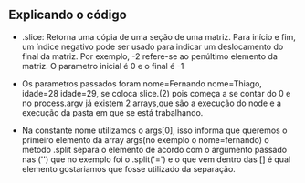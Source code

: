 ## Explicando o código

- .slice: Retorna uma cópia de uma seção de uma matriz. Para início e fim, um índice negativo pode ser usado para indicar um deslocamento do final da matriz. Por exemplo, -2 refere-se ao penúltimo elemento da matriz. O parametro inicial é 0 e o final é -1

- Os parametros passados foram nome=Fernando nome=Thiago, idade=28 idade=29, se coloca slice.(2) pois começa a se contar do 0 e no process.argv já existem 2 arrays,que são a execução do node e a execução da pasta em que se está trabalhando.

- Na constante nome utilizamos o args[0], isso informa que queremos o primeiro elemento da array args(no exemplo o nome=fernando) o metodo .split separa o elemento de acordo com o argumento passado nas ('') que no exemplo foi o .split('=') e o que vem dentro das [] é qual elemento gostariamos que fosse utilizado da separação.